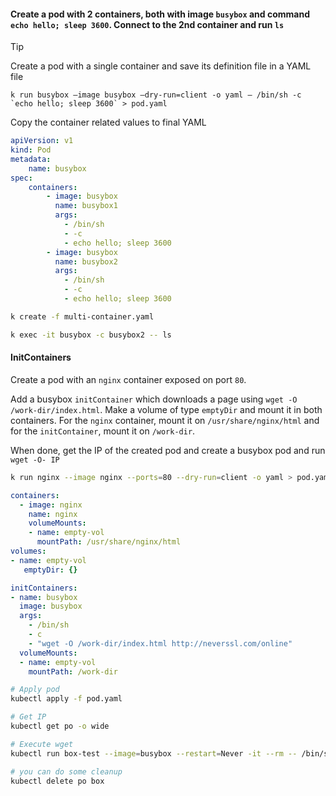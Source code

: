 #### Create a pod with 2 containers, both with image `busybox` and command `echo hello; sleep 3600`. Connect to the 2nd container and run `ls`

>[!tip] 
>Create a pod with a single container and save its definition file in a YAML file
>```
>k run busybox –image busybox –dry-run=client -o yaml – /bin/sh -c `echo hello; sleep 3600` > pod.yaml
>```

Copy the container related values to final YAML

```yaml
apiVersion: v1
kind: Pod
metadata:
	name: busybox
spec:
	containers:
		- image: busybox
		  name: busybox1
		  args:
		    - /bin/sh
		    - -c
		    - echo hello; sleep 3600
		- image: busybox
		  name: busybox2
		  args:
		    - /bin/sh
		    - -c
		    - echo hello; sleep 3600
```

```bash
k create -f multi-container.yaml

k exec -it busybox -c busybox2 -- ls
```

#### InitContainers
Create a pod with an `nginx` container exposed on port `80`.

Add a busybox `initContainer` which downloads a page using `wget -O /work-dir/index.html`. Make a volume of type `emptyDir` and mount it in both containers. For the `nginx` container, mount it on `/usr/share/nginx/html` and for the `initContainer`, mount it on `/work-dir`.

When done, get the IP of the created pod and create a busybox pod and run `wget -O- IP`

```bash
k run nginx --image nginx --ports=80 --dry-run=client -o yaml > pod.yaml
```

```yaml
containers:
  - image: nginx
    name: nginx
    volumeMounts:
    - name: empty-vol
      mountPath: /usr/share/nginx/html
volumes:
- name: empty-vol
   emptyDir: {}

initContainers:
- name: busybox
  image: busybox
  args:
    - /bin/sh
    - c
    - "wget -O /work-dir/index.html http://neverssl.com/online"
  volumeMounts:
  - name: empty-vol
    mountPath: /work-dir
```

```bash
# Apply pod
kubectl apply -f pod.yaml

# Get IP
kubectl get po -o wide

# Execute wget
kubectl run box-test --image=busybox --restart=Never -it --rm -- /bin/sh -c "wget -O- $(kubectl get pod multi-container -o jsonpath='{.status.podIP}')"

# you can do some cleanup
kubectl delete po box
```